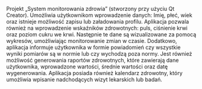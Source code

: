 Projekt „System monitorowania zdrowia” (stworzony przy użyciu Qt Creator). Umożliwia użytkownikom wprowadzenie danych: Imię, płeć, wiek 
oraz istnieje możliwość zapisu lub załadowania profilu. Aplikacja pozwala również na wprowadzenie wskaźników  zdrowotnych: puls, ciśnienie krwi oraz poziom cukru we krwi.
Następnie te dane są wizualizowane za pomocą wykresów, umożliwiając monitorowanie zmian w czasie. Dodatkowo, aplikacja informuje użytkownika w formie powiadomień czy wszystkie
wyniki pomiarów są w normie lub czy wychodzą poza normy. Jest również możliwość generowania raportów zdrowotnych, które zawierają dane użytkownika, wprowadzone wartości, 
średnie wartości oraz datę wygenerowania. Aplikacja posiada również kalendarz zdrowotny, który umożliwia wpisanie nadchodących wizyt lekarskich lub badań. 
